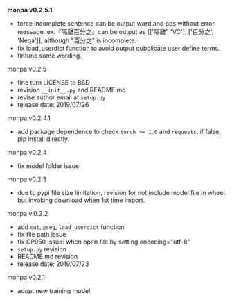 **monpa v0.2.5.1**
- force incomplete sentence can be output word and pos without error message. ex.『隔離百分之』can be output as [['隔離', 'VC'], ['百分之', 'Neqa']], although "百分之" is incomplete.
- fix load_userdict function to avoid output dubplicate user define terms.
- fintune some wording. 

monpa v0.2.5
- fine turn LICENSE to BSD
- revision `__init__.py` and README.md
- revise author email at `setup.py`
- release date: 2019/07/26

monpa v0.2.4.1
- add package dependence to check `torch >= 1.0` and `requests`, if false, pip install directly.

monpa v0.2.4
- fix model folder issue

monpa v0.2.3
- due to pypi file size limitation, revision for not include model file in wheel but invoking download when 1st time import.

monpa v.0.2.2
- add `cut`, `pseg`, `load_userdict` function
- fix file path issue
- fix CP950 issue: when open file by setting encoding="utf-8"
- `setup.py` revision
- README.md revision
- release date: 2019/07/23

monpa v0.2.1
- adopt new training model

